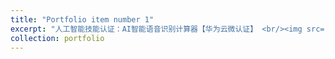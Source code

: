 ```yaml
---
title: "Portfolio item number 1"
excerpt: "人工智能技能认证：AI智能语音识别计算器【华为云微认证】 <br/><img src='/images/certis/certi5.jpg'>"
collection: portfolio
---
```


